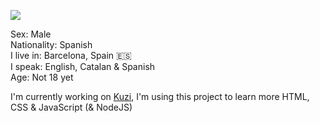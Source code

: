 ![](https://img.shields.io/github/followers/ezarcel?style=social)  

Sex: Male  
Nationality: Spanish  
I live in: Barcelona, Spain 🇪🇸  
I speak: English, Catalan & Spanish  
Age: Not 18 yet  

I'm currently working on [Kuzi](https://github.com/ezarcel/kuzi), I'm using this project to learn more HTML, CSS & JavaScript (& NodeJS)
